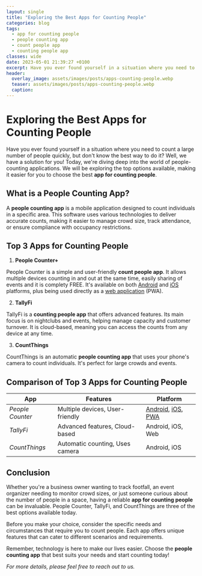 ```yaml
---
layout: single
title: "Exploring the Best Apps for Counting People"
categories: blog
tags:
  - app for counting people
  - people counting app
  - count people app
  - counting people app
classes: wide
date: 2023-05-01 21:39:27 +0100
excerpt: Have you ever found yourself in a situation where you need to count a large number of people quickly, but don't know the best way to do it? Well, we have a solution for you! Today, we're diving deep into the world of people-counting applications.
header:
  overlay_image: assets/images/posts/apps-counting-people.webp
  teaser: assets/images/posts/apps-counting-people.webp
  caption: 
---
```


# Exploring the Best Apps for Counting People

Have you ever found yourself in a situation where you need to count a large number of people quickly, but don't know the best way to do it? Well, we have a solution for you! Today, we're diving deep into the world of people-counting applications. We will be exploring the top options available, making it easier for you to choose the best **app for counting people**. 

## What is a People Counting App?

A **people counting app** is a mobile application designed to count individuals in a specific area. This software uses various technologies to deliver accurate counts, making it easier to manage crowd size, track attendance, or ensure compliance with occupancy restrictions. 

## Top 3 Apps for Counting People

1. **People Counter+** 

People Counter is a simple and user-friendly **count people app**. It allows multiple devices counting in and out at the same time, easily sharing of events and it is complety FREE. It's available on both [Android](https://play.google.com/store/apps/details?id=com.counterpeople.www.twa) and [iOS](https://apps.apple.com/us/app/people-counter-digital-tally/id6480425693) platforms, plus being used directly as a [web application](https://app.counterpeople.com/) (PWA).

2. **TallyFi** 

TallyFi is a **counting people app** that offers advanced features. Its main focus is on nightclubs and events, helping manage capacity and customer turnover. It is cloud-based, meaning you can access the counts from any device at any time. 

3. **CountThings** 

CountThings is an automatic **people counting app** that uses your phone's camera to count individuals. It's perfect for large crowds and events. 

## Comparison of Top 3 Apps for Counting People

| **App** | **Features** | **Platform** |
| --- | --- | --- |
| *People Counter* | Multiple devices, User-friendly | [Android](https://play.google.com/store/apps/details?id=com.counterpeople.www.twa), [iOS](https://apps.apple.com/us/app/people-counter-digital-tally/id6480425693), [PWA](https://app.counterpeople.com/)|
| *TallyFi* | Advanced features, Cloud-based | Android, iOS, Web |
| *CountThings* | Automatic counting, Uses camera | Android, iOS |

## Conclusion 

Whether you're a business owner wanting to track footfall, an event organizer needing to monitor crowd sizes, or just someone curious about the number of people in a space, having a reliable **app for counting people** can be invaluable. People Counter, TallyFi, and CountThings are three of the best options available today.

Before you make your choice, consider the specific needs and circumstances that require you to count people. Each app offers unique features that can cater to different scenarios and requirements.

Remember, technology is here to make our lives easier. Choose the **people counting app** that best suits your needs and start counting today!

*For more details, please feel free to reach out to us.*